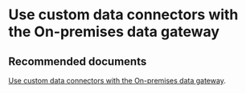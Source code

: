   <properties
	pageTitle="use custom data connectors with the on-premises data gateway"
	description="use custom data connectors with the on-premises data gateway"
	service="microsoft.PowerBIDedicated"
	resource="capacities"
	authors="pjfreitas"
	ms.author="pfreitas"	
	displayOrder="360"
	selfHelpType="generic"
	supportTopicIds="32628169"
	productPesIds="16334"
	cloudEnvironments="public, MoonCake, fairfax" 
	articleId="049ec390-f796-e7e2-a4a6-7536cf464238"
/>

# Use custom data connectors with the On-premises data gateway

## **Recommended documents**

[Use custom data connectors with the On-premises data gateway](https://docs.microsoft.com/power-bi/service-gateway-custom-connectors).<br>